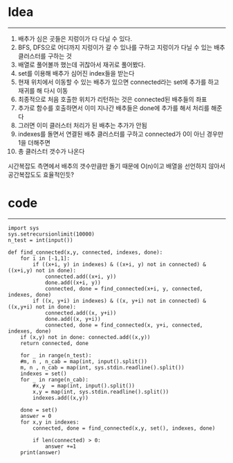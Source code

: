 # Idea
---
1. 배추가 심은 곳들은 지렁이가 다 다닐 수 있다.
2. BFS, DFS으로 어디까지 지렁이가 갈 수 있나를 구하고 지렁이가 다닐 수 있는 배추 클러스터를 구하는 것
3. 배열로 풀어볼까 했는데 귀찮아서 재귀로 풀어봤다.
4. set를 이용해 배추가 심어진 index들을 받는다
5. 현재 위치에서 이동할 수 있는 배추가 있으면 connected라는 set에 추가를 하고 재귀를 해 다시 이동
6. 최종적으로 처음 호출한 위치가 리턴하는 것은 connected된 배추들의 좌표
7. 추가로 함수를 호출하면서 이미 지나간 배추들은 done에 추가를 해서 처리를 해준다
8. 그러면 이미 클러스터 처리가 된 배추는 추가가 안됨
9. indexes를 돌면서 연결된 배추 클러스터를 구하고 connected가 0이 아닌 경우만 1을 더해주면
10. 총 클러스터 갯수가 나온다

시간복잡도 측면에서 배추의 갯수만큼만 돌기 때문에 O(n)이고 배열을 선언하지 않아서 공간복잡도도 효율적인듯?

# code
----
```
import sys
sys.setrecursionlimit(10000)
n_test = int(input())

def find_connected(x,y, connected, indexes, done):
    for i in [-1,1]:
        if ((x+i, y) in indexes) & ((x+i, y) not in connected) & ((x+i,y) not in done):
            connected.add((x+i, y))
            done.add((x+i, y))
            connected, done = find_connected(x+i, y, connected, indexes, done)
        if ((x, y+i) in indexes) & ((x, y+i) not in connected) & ((x,y+i) not in done):
            connected.add((x, y+i))
            done.add((x, y+i))
            connected, done = find_connected(x, y+i, connected, indexes, done)
    if (x,y) not in done: connected.add((x,y))
    return connected, done
    
    for _ in range(n_test):
    #m, n , n_cab = map(int, input().split())
    m, n , n_cab = map(int, sys.stdin.readline().split())
    indexes = set()
    for _ in range(n_cab):
        #x,y  = map(int, input().split())
        x,y = map(int, sys.stdin.readline().split())
        indexes.add((x,y))

    done = set()
    answer = 0
    for x,y in indexes:
        connected, done = find_connected(x,y, set(), indexes, done)

        if len(connected) > 0: 
            answer +=1
    print(answer)
